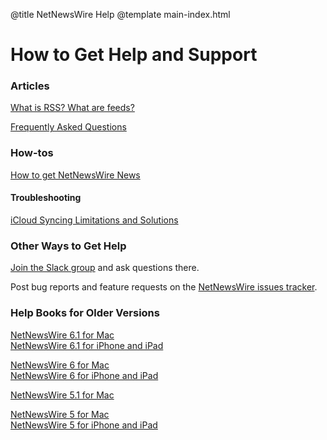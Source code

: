 @title NetNewsWire Help
@template main-index.html

# How to Get Help and Support

### Articles

[What is RSS? What are feeds?](what-is-rss.html)

[Frequently Asked Questions](https://netnewswire.com/frequently-asked-questions.html)

### How-tos

[How to get NetNewsWire News](how-to-get-netnewswire-news.html)

#### Troubleshooting

[iCloud Syncing Limitations and Solutions](iCloud.html)

### Other Ways to Get Help

[Join the Slack group](https://netnewswire.com/slack) and ask questions there.

Post bug reports and feature requests on the [NetNewsWire issues tracker](https://github.com/Ranchero-Software/NetNewsWire/issues).

### Help Books for Older Versions

[NetNewsWire 6.1 for Mac](mac/6.1/en/)<br>
[NetNewsWire 6.1 for iPhone and iPad](ios/6.1/en/)

[NetNewsWire 6 for Mac](mac/6.0/en/)<br>
[NetNewsWire 6 for iPhone and iPad](ios/6.0/en/)

[NetNewsWire 5.1 for Mac](mac/5.1/en/)

[NetNewsWire 5 for Mac](mac/5.0/en/)<br>
[NetNewsWire 5 for iPhone and iPad](ios/5.0/en/)
